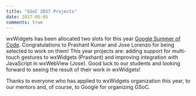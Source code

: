 ```yaml
---
title: "GSoC 2017 Projects"
date: 2017-05-05
comments: true
---
```


wxWidgets has been allocated two slots for this year [Google Summer of
Code][1]. Congratulations to Prashant Kumar and Jose Lorenzo for being
selected to work on them! This year projects are: adding support for
multi-touch gestures to wxWidgets (Prashant) and improving integration with
JavaScript in wxWebView (Jose). Good luck to our students and looking forward
to seeing the result of their work in wxWidgets!

Thanks to everyone who has applied to wxWidgets organization this year, to our
mentors and, of course, to Google for organizing GSoC.

[1]: https://developers.google.com/open-source/gsoc/
